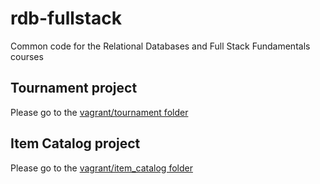 rdb-fullstack
=============

Common code for the Relational Databases and Full Stack Fundamentals courses

## Tournament project
Please go to the [vagrant/tournament folder](vagrant/tournament)

## Item Catalog project
Please go to the [vagrant/item_catalog folder](vagrant/item_catalog)

